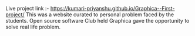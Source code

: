 Live project link :-
https://kumari-priyanshu.github.io/Graphica--First-project/
This was a website curated to personal problem faced by the students.
Open source software Club held Graphica gave the opportunity to solve real life problem.
